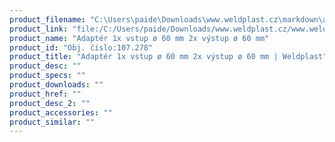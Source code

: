 ```yaml
---
product_filename: "C:\Users\paide\Downloads\www.weldplast.cz\markdown\adapter-1x-vstup-o-60-mm-2x-vystup-o-60-mm.md"
product_link: "file:/C:/Users/paide/Downloads/www.weldplast.cz/www.weldplast.cz/adapter-1x-vstup-o-60-mm-2x-vystup-o-60-mm"
product_name: "Adaptér 1x vstup ø 60 mm 2x výstup ø 60 mm"
product_id: "Obj. číslo:107.278"
product_title: "Adaptér 1x vstup ø 60 mm 2x výstup ø 60 mm | Weldplast"
product_desc: ""
product_specs: ""
product_downloads: ""
product_href: ""
product_desc_2: ""
product_accessories: ""
product_similar: ""
---
```

